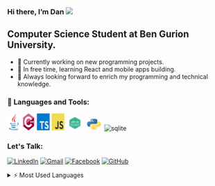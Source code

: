 ### Hi there, I’m Dan  <img src="https://media.giphy.com/media/hvRJCLFzcasrR4ia7z/giphy.gif" width="25px">

## Computer Science Student at Ben Gurion University.
- 🔭 Currently working on new programming projects.
- 🌱 In free time, learning React and mobile apps building.
- 👯 Always looking forward to enrich my programming and technical knowledge.

### 🧰 Languages and Tools:
<p align="left"> 
<img src="https://raw.githubusercontent.com/devicons/devicon/master/icons/java/java-original.svg" alt="java" width="30" height="40"/> </a>
<img src="https://raw.githubusercontent.com/devicons/devicon/master/icons/cplusplus/cplusplus-original.svg" alt="c++" width="30" height="40"/> </a>
<img src="https://raw.githubusercontent.com/devicons/devicon/master/icons/typescript/typescript-original.svg" alt="typescript" width="30" height="40"/>
<img src="https://raw.githubusercontent.com/devicons/devicon/master/icons/javascript/javascript-original.svg" alt="javascript" width="30" height="40"/> </a>
<img src="https://github.com/talhazi/talhazi/blob/main/x86-logo.png" alt="x86" width="40" height="35"/> </a>
<img src="https://raw.githubusercontent.com/devicons/devicon/master/icons/python/python-original.svg" alt="python" width="40" height="30"/> </a>
<img src="https://www.vectorlogo.zone/logos/sqlite/sqlite-icon.svg" alt="sqlite" width="30" height="40"/> </a> 
</p>


### Let's Talk:
[![LinkedIn](https://img.shields.io/badge/LinkedIn-0077B5?style=for-the-badge&logo=linkedin&logoColor=white)][1]
[![Gmail](https://img.shields.io/badge/Gmail-D14836?style=for-the-badge&logo=gmail&logoColor=white)][2]
[![Facebook](https://img.shields.io/badge/Facebook-1877F2?style=for-the-badge&logo=facebook&logoColor=white)][3]
[![GitHub](https://img.shields.io/badge/GitHub-100000?style=for-the-badge&logo=github&logoColor=white)][4]

[1]: https://www.linkedin.com/in/dan-amsalem/
[2]: mailto:danams@post.bgu.ac.il
[3]: https://www.facebook.com/dan.amsalem
[4]: https://github.com/danams123

<details>
    <summary>⚡ Most Used Languages</summary>
 
  <img src=
       "https://github-readme-stats.vercel.app/api/top-langs/?username=talhazi&theme=tokyonight&exclude_repo=KNN-Image-Classification&show_icons=true&hide_border=true&layout=compact&langs_count=8"
         alt="Most Used Languages" 
         >
</details>

